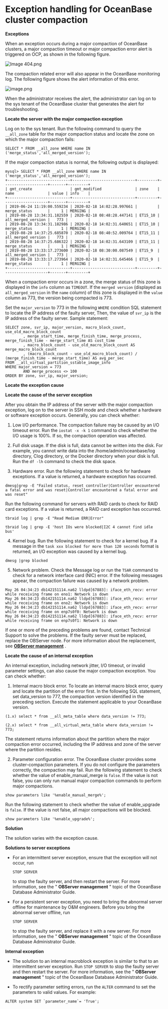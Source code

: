 Exception handling for OceanBase cluster compaction 
========================================================================



**Exceptions** 

When an exception occurs during a major compaction of OceanBase clusters, a major compaction timeout or major compaction error alert is triggered on OCP, as shown in the following figure.

![Image 404.png](../images/p199580.png "Image 404.png")

The compaction related error will also appear in the OceanBase monitoring log. The following figure shows the alert information of this error.

![image.png](../images/p199581.png "image.png")

When the administrator receives the alert, the administrator can log on to the sys tenant of the OceanBase cluster that generates the alert for troubleshooting. 

**Locate the server with the major compaction exception** 

Log on to the sys tenant. Run the following command to query the `__all_zone` table for the major compaction status and locate the zone on which the major compaction fails:

```code
SELECT * FROM __all_zone WHERE name IN ('merge_status','all_merged_version');
```



If the major compaction status is normal, the following output is displayed:

```code
mysql> SELECT * FROM __all_zone WHERE name IN ('merge_status','all_merged_version');
+----------------------------+----------------------------+---------+--------------------+-------+---------+
| gmt_create                 | gmt_modified               | zone    | name               | value | info    |
+----------------------------+----------------------------+---------+--------------------+-------+---------+
| 2019-06-24 11:19:00.559234 | 2020-02-18 14:02:28.997661 |         | merge_status       |     1 | MERGING |
| 2019-08-28 13:34:31.182559 | 2020-02-18 08:48:28.447141 | ET15_10 | all_merged_version |   773 |         |
| 2019-08-28 13:34:31.182986 | 2020-02-18 14:02:31.640651 | ET15_10 | merge_status       |     1 | MERGING |
| 2019-08-28 14:37:25.685870 | 2020-02-18 08:40:52.009764 | ET15_11 | all_merged_version |   773 |         |
| 2019-08-28 14:37:25.686322 | 2020-02-18 14:02:31.643109 | ET15_11 | merge_status       |     1 | MERGING |
| 2019-08-28 13:33:17.273600 | 2020-02-18 08:30:00.087549 | ET15_9  | all_merged_version |   773 |         |
| 2019-08-28 13:33:17.273964 | 2020-02-18 14:02:31.645466 | ET15_9  | merge_status       |     1 | MERGING |
+----------------------------+----------------------------+---------+--------------------+-------+---------+
```



When a compaction error occurs in a zone, the merge status of this zone is displayed in the `info` column as `TIMEOUT`. If the `merged version` (displayed as `all_merged_version` in the `name` column) of this zone is displayed in the `value` column as 773, the version being compacted is 773. 

Set the `major_version` to 773 in the following `WHERE` condition SQL statement to locate the IP address of the faulty server, Then, the value of `svr_ip` is the IP address of the faulty server. Sample statement:

```code
SELECT zone, svr_ip, major_version, macro_block_count, use_old_macro_block_count
        , merge_start_time, merge_finish_time, merge_process, merge_finish_time - merge_start_time AS cost_time
        , macro_block_count - use_old_macro_block_count AS merge_macro_block_count
        , (macro_block_count - use_old_macro_block_count) / (merge_finish_time - merge_start_time) AS avg_per_sec
FROM __all_virtual_partition_sstable_image_info
WHERE major_version = 773
        AND merge_process <> 100
ORDER BY zone, svr_ip, major_version;
```



**Locate the exception cause** 

**Locate the cause of the server exception** 

After you obtain the IP address of the server with the major compaction exception, log on to the server in SSH mode and check whether a hardware or software exception occurs. Generally, you can check whether:

1. Low I/O performance. The compaction failure may be caused by an I/O timeout error. Run the `iostat -x -k 1` command to check whether the I/O usage is 100%. If so, the compaction operation was affected.

   

2. Full disk usage. If the disk is full, data cannot be written into the disk. For example, you cannot write data into the /home/admin/oceanbase/log directory, Clog directory, or the Docker directory when your disk is full. Run the `df -lh` command to check the disk space.

   

3. Hardware error. Run the following statement to check for hardware exceptions. If a value is returned, a hardware exception has occurred.

   




```code
dmesg|grep -E "Failed status, reset controller|Controller encountered a fatal error and was reset|Controller encountered a fatal error and was reset"
```



Run the following command for servers with RAID cards to check for RAID card exceptions. If a value is returned, a RAID card exception has occurred.

```code
tbraid log | grep -E "Read Medium ERR|Error"

tbraid log | grep -E 'host IOs were blocked|I2C 4 cannot find idle bus'
```



4. Kernel bug. Run the following statement to check for a kernel bug. If a message in the `task xxx blocked for more than 120 seconds` format is returned, an I/O exception was caused by a kernel bug.

   




```code
dmesg |grep blocked
```



5. Network problem. Check the Message log or run the `TSAR` command to check for a network interface card (NIC) error. If the following messages appear, the compaction failure was caused by a network problem.

   




```code
May 26 04:34:23 db142151114.na62 lldpd[67883]: iface_eth_recv: error while receiving frame on eno1: Network is down
May 26 04:34:23 db142151114.na62 lldpd[67883]: iface_eth_recv: error while receiving frame on eno2: Network is down
May 26 04:34:23 db142151114.na62 lldpd[67883]: iface_eth_recv: error while receiving frame on enp7s0f0: Network is down
May 26 04:34:23 db142151114.na62 lldpd[67883]: iface_eth_recv: error while receiving frame on enp7s0f1: Network is down
```



If one or more of the preceding problems are found, contact Technical Support to solve the problems. If the faulty server must be replaced, replace the OBServer node. For more information about the replacement, see **[OBServer management](https://www.yuque.com/oceanbase-site/oceanbase2.2.5/wt33qv)** . 

**Locate the cause of an internal exception** 

An internal exception, including network jitter, I/O timeout, or invalid parameter settings, can also cause the major compaction exception. You can check whether:

1. Internal macro block error. To locate an internal macro block error, query and locate the partition of the error first. In the following SQL statement, set data_version to 777, the compaction version identified in the preceding section. Execute the statement applicable to your OceanBase version.

   




```code
(1.x) select * from __all_meta_table where data_version != 773;

(2.x) select * from __all_virtual_meta_table where data_version != 773;
```



The statement returns information about the partition where the major compaction error occurred, including the IP address and zone of the server where the partition resides. 

2. Parameter configuration error. The OceanBase cluster provides some cluster-compaction parameters. If you do not configure the parameters correctly, the compaction may fail. Run the following statement to check whether the value of enable_manual_merge is `false`. If the value is not false, you can only run manual major compaction commands to perform major compactions.

   




```code
show parameters like '%enable_manual_merge%';    
```



Run the following statement to check whether the value of enable_upgrade is `false`. If the value is not false, all major compactions will be blocked.

```code
show parameters like '%enable_upgrade%';     
```



**Solution** 

The solution varies with the exception cause. 

**Solutions to server exceptions** 

* For an intermittent server exception, ensure that the exception will not occur, run 

  `STOP SERVER`

  to stop the faulty server, and then restart the server. For more information, see the " **OBServer management** " topic of the OceanBase Database Administrator Guide.
  

* For a persistent server exception, you need to bring the abnormal server offline for maintenance by O\&M engineers. Before you bring the abnormal server offline, run 

  `STOP SERVER`

  to stop the faulty server, and replace it with a new server. For more information, see the " **OBServer management** " topic of the OceanBase Database Administrator Guide.
  




**Internal exception** 

* The solution to an internal macroblock exception is similar to that to an intermittent server exception. Run `STOP SERVER` to stop the faulty server and then restart the server. For more information, see the " **OBServer management** " topic of the OceanBase Database Administrator Guide.

  

* To rectify parameter setting errors, run the `ALTER` command to set the parameters to valid values. For example:

  




```code
ALTER system SET `parameter_name`= 'True';
```


